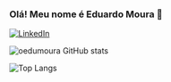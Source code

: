 ### Olá! Meu nome é Eduardo Moura 🤙

[![LinkedIn](https://img.shields.io/badge/LinkedIn-0077B5?style=for-the-badge&logo=linkedin&logoColor=white)](https://www.linkedin.com/in/eduardormoura)

![oedumoura GitHub stats](https://github-readme-stats.vercel.app/api?username=oedumoura&show_icons=true&theme=dracula)

![Top Langs](https://github-readme-stats.vercel.app/api/top-langs/?username=oedumoura&langs_count=8)

### 
